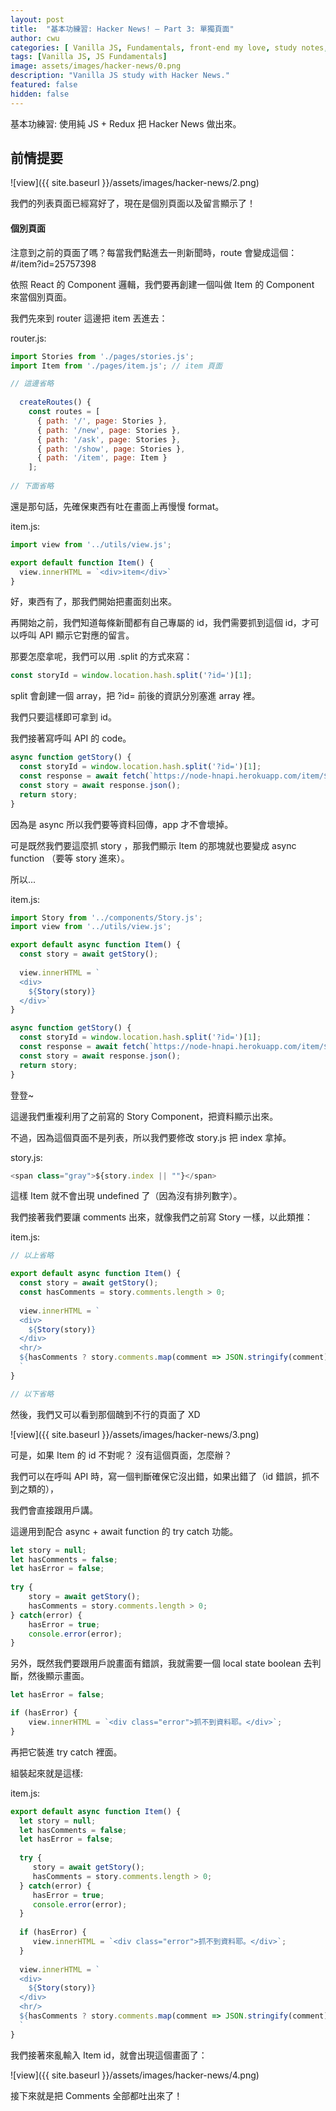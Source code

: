 ```yaml
---
layout: post
title:  "基本功練習: Hacker News! — Part 3: 單獨頁面"
author: cwu
categories: [ Vanilla JS, Fundamentals, front-end my love, study notes, new framework! ]
tags: [Vanilla JS, JS Fundamentals]
image: assets/images/hacker-news/0.png
description: "Vanilla JS study with Hacker News."
featured: false
hidden: false
---
```


基本功練習: 使用純 JS + Redux 把 Hacker News 做出來。

## 前情提要

![view]({{ site.baseurl }}/assets/images/hacker-news/2.png)

我們的列表頁面已經寫好了，現在是個別頁面以及留言顯示了！

#### 個別頁面

注意到之前的頁面了嗎？每當我們點進去一則新聞時，route 會變成這個： <span class="highlight-text">#/item?id=25757398</span>

依照 React 的 Component 邏輯，我們要再創建一個叫做 Item 的 Component 來當個別頁面。

我們先來到 router 這邊把 item 丟進去：

router.js:

```js
import Stories from './pages/stories.js';
import Item from './pages/item.js'; // item 頁面

// 這邊省略
  
  createRoutes() {
    const routes = [
      { path: '/', page: Stories },
      { path: '/new', page: Stories },
      { path: '/ask', page: Stories },
      { path: '/show', page: Stories },
      { path: '/item', page: Item }
    ];
    
// 下面省略
```

還是那句話，先確保東西有吐在畫面上再慢慢 format。

item.js:

```js
import view from '../utils/view.js';

export default function Item() {
  view.innerHTML = `<div>item</div>`  
}
```

好，東西有了，那我們開始把畫面刻出來。

再開始之前，我們知道每條新聞都有自己專屬的 id，我們需要抓到這個 id，才可以呼叫 API 顯示它對應的留言。

那要怎麼拿呢，我們可以用 .split 的方式來寫：

```js
const storyId = window.location.hash.split('?id=')[1];
```

split 會創建一個 array，把 ?id= 前後的資訊分別塞進 array 裡。

我們只要這樣即可拿到 id。

我們接著寫呼叫 API 的 code。

```js
async function getStory() {
  const storyId = window.location.hash.split('?id=')[1];
  const response = await fetch(`https://node-hnapi.herokuapp.com/item/${storyId}`);
  const story = await response.json();
  return story;
}
```

因為是 async 所以我們要等資料回傳，app 才不會壞掉。

可是既然我們要這麼抓 story ，那我們顯示 Item 的那塊就也要變成 async function （要等 story 進來）。

所以...

item.js:

```js
import Story from '../components/Story.js';
import view from '../utils/view.js';

export default async function Item() {
  const story = await getStory();  
  
  view.innerHTML = `
  <div>
    ${Story(story)}
  </div>`  
}

async function getStory() {
  const storyId = window.location.hash.split('?id=')[1];
  const response = await fetch(`https://node-hnapi.herokuapp.com/item/${storyId}`);
  const story = await response.json();
  return story;
}
```

登登~

這邊我們重複利用了之前寫的 Story Component，把資料顯示出來。

不過，因為這個頁面不是列表，所以我們要修改 story.js 把 index 拿掉。

story.js:

```js
<span class="gray">${story.index || ""}</span>
```

這樣 Item 就不會出現 undefined 了（因為沒有排列數字）。

我們接著我們要讓 comments 出來，就像我們之前寫 Story 一樣，以此類推：

item.js:

```js
// 以上省略

export default async function Item() {
  const story = await getStory();  
  const hasComments = story.comments.length > 0;
  
  view.innerHTML = `
  <div>
    ${Story(story)}
  </div>
  <hr/>
  ${hasComments ? story.comments.map(comment => JSON.stringify(comment)).join('') : '沒留言耶'}
  `  
}

// 以下省略
```

然後，我們又可以看到那個醜到不行的頁面了 XD

![view]({{ site.baseurl }}/assets/images/hacker-news/3.png)


可是，如果 Item 的 id 不對呢？ 沒有這個頁面，怎麼辦？

我們可以在呼叫 API 時，寫一個判斷確保它沒出錯，如果出錯了（id 錯誤，抓不到之類的），

我們會直接跟用戶講。

這邊用到配合 async + await function 的 try catch 功能。

```js
let story = null;
let hasComments = false;  
let hasError = false;
  
try { 
    story = await getStory();  
    hasComments = story.comments.length > 0;
} catch(error) {
    hasError = true; 
    console.error(error);
} 

```

另外，既然我們要跟用戶說畫面有錯誤，我就需要一個 local state boolean 去判斷，然後顯示畫面。

```js
let hasError = false;

if (hasError) {
    view.innerHTML = `<div class="error">抓不到資料耶。</div>`;
}
```

再把它裝進 try catch 裡面。

組裝起來就是這樣:

item.js:

```js
export default async function Item() {
  let story = null;
  let hasComments = false;  
  let hasError = false;
    
  try { 
     story = await getStory();  
     hasComments = story.comments.length > 0;
  } catch(error) {
     hasError = true; 
     console.error(error);
  } 
  
  if (hasError) {
     view.innerHTML = `<div class="error">抓不到資料耶。</div>`;
  }
  
  view.innerHTML = `
  <div>
    ${Story(story)}
  </div>
  <hr/>
  ${hasComments ? story.comments.map(comment => JSON.stringify(comment)).join('') : 'No comments'}
  `  
}
```

我們接著來亂輸入 Item id，就會出現這個畫面了：

![view]({{ site.baseurl }}/assets/images/hacker-news/4.png)


接下來就是把 Comments 全部都吐出來了！